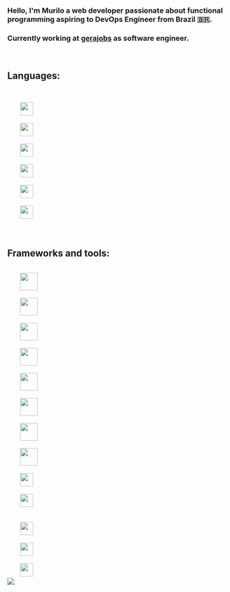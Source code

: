 ### Hello, I'm Murilo a web developer passionate about functional programming aspiring to DevOps Engineer from Brazil 🇧🇷.

### Currently working at [gerajobs](http://gerajobs.com) as software engineer.

</br>

## Languages:
</br>
<code>
    <img height="30" src="https://cdn.jsdelivr.net/gh/devicons/devicon/icons/java/java-original.svg" />
</code>
<code>
    <img height="30" src="https://cdn.jsdelivr.net/gh/devicons/devicon/icons/c/c-original.svg"/>
</code>
<code>
    <img height="30" src="https://cdn.jsdelivr.net/gh/devicons/devicon/icons/scala/scala-original.svg"/>
</code>
<code>
    <img height="30" src="https://cdn.jsdelivr.net/gh/devicons/devicon/icons/rust/rust-plain.svg"/>
</code>
<code>
    <img height="30" src="https://cdn.jsdelivr.net/gh/devicons/devicon/icons/haskell/haskell-original.svg" />
</code>
<code>
    <img height="30" src="https://cdn.jsdelivr.net/gh/devicons/devicon/icons/javascript/javascript-original.svg" />
</code>


</br>
</br>

## Frameworks and tools:
<code>
    <img height="40" src="https://cdn.jsdelivr.net/gh/devicons/devicon/icons/spring/spring-original-wordmark.svg" />
</code>
<code>
    <img height="40" src="https://cdn.jsdelivr.net/gh/devicons/devicon/icons/apachekafka/apachekafka-original-wordmark.svg" />
</code>
<code>
    <img height="40" src="https://cdn.jsdelivr.net/gh/devicons/devicon/icons/graphql/graphql-plain-wordmark.svg"/>
</code>
<code>
    <img height="40" src="https://cdn.jsdelivr.net/gh/devicons/devicon/icons/react/react-original-wordmark.svg"/>
</code>
<code>
    <img height="40" src="https://cdn.jsdelivr.net/gh/devicons/devicon/icons/linux/linux-original.svg"/>
</code>
<code>
    <img height="40" src="https://cdn.jsdelivr.net/gh/devicons/devicon/icons/docker/docker-original-wordmark.svg"/>
</code>
<code>
    <img height="40" src="https://cdn.jsdelivr.net/gh/devicons/devicon/icons/kubernetes/kubernetes-plain-wordmark.svg"/>
</code>
<code>
    <img height="40" src="https://cdn.jsdelivr.net/gh/devicons/devicon/icons/heroku/heroku-original-wordmark.svg"/>
</code>
<code>
    <img height="30" src="https://cdn.jsdelivr.net/gh/devicons/devicon/icons/postgresql/postgresql-original-wordmark.svg" />
</code>
<code>
    <img height="30" src="https://actix.rs/img/logo-nav.png" />
</code> </br>
<code>
    <img height="30" src="https://cdn.jsdelivr.net/gh/devicons/devicon/icons/git/git-original-wordmark.svg" />
</code> 
<code>
    <img height="30" src="https://cdn.jsdelivr.net/gh/devicons/devicon/icons/github/github-original-wordmark.svg" />
</code> 
<code>
    <img height="30" src="https://cdn.jsdelivr.net/gh/devicons/devicon/icons/digitalocean/digitalocean-original-wordmark.svg" />
</code> 

<div>
    <img src="https://github-readme-stats.vercel.app/api/top-langs/?username=mrl00&theme=dark">
</div>
